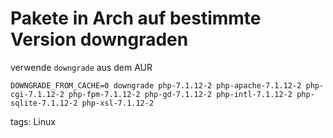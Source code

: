 # Pakete in Arch auf bestimmte Version downgraden

verwende `downgrade` aus dem AUR

```shell cheat downgrade Downgrade Arch package
DOWNGRADE_FROM_CACHE=0 downgrade php-7.1.12-2 php-apache-7.1.12-2 php-cgi-7.1.12-2 php-fpm-7.1.12-2 php-gd-7.1.12-2 php-intl-7.1.12-2 php-sqlite-7.1.12-2 php-xsl-7.1.12-2
```

tags: Linux

